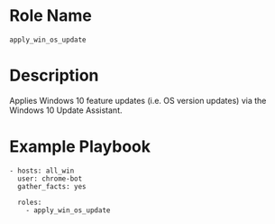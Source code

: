 # Role Name

`apply_win_os_update`

# Description

Applies Windows 10 feature updates (i.e. OS version updates) via the Windows 10 Update Assistant.

# Example Playbook

```
- hosts: all_win
  user: chrome-bot
  gather_facts: yes

  roles:
    - apply_win_os_update
```
